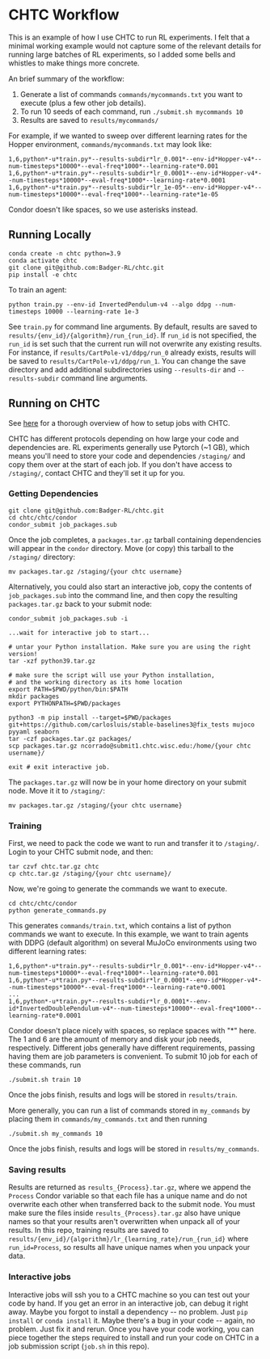 # CHTC Workflow

This is an example of how I use CHTC to run RL experiments. 
I felt that a minimal working example would not capture some of the relevant details for running large batches of RL experiments,
so I added some bells and whistles to make things more concrete. 

An brief summary of the workflow:

1. Generate a list of commands `commands/mycommands.txt` you want to execute (plus a few other job details).
2. To run 10 seeds of each command, run `./submit.sh mycommands 10`
3. Results are saved to `results/mycommands/`

For example, if we wanted to sweep over different learning rates for the Hopper environment, `commands/mycommands.txt` may look like:
```commandline
1,6,python*-u*train.py*--results-subdir*lr_0.001*--env-id*Hopper-v4*--num-timesteps*10000*--eval-freq*1000*--learning-rate*0.001
1,6,python*-u*train.py*--results-subdir*lr_0.0001*--env-id*Hopper-v4*--num-timesteps*10000*--eval-freq*1000*--learning-rate*0.0001
1,6,python*-u*train.py*--results-subdir*lr_1e-05*--env-id*Hopper-v4*--num-timesteps*10000*--eval-freq*1000*--learning-rate*1e-05
```
Condor doesn't like spaces, so we use asterisks instead.

[//]: # (This workflow has several advantages:)

[//]: # (1. It can be used to submit any kind of job, not just RL jobs.)

[//]: # (2. You can use the same `job.sub` script for any job.)

[//]: # (3. You can easily change what command is executed without modifying condor)

## Running Locally

```commandline
conda create -n chtc python=3.9
conda activate chtc
git clone git@github.com:Badger-RL/chtc.git
pip install -e chtc
```
To train an agent:
```commandline
python train.py --env-id InvertedPendulum-v4 --algo ddpg --num-timesteps 10000 --learning-rate 1e-3
```
See `train.py` for command line arguments. By default, results are saved to 
`results/{env_id}/{algorithm}/run_{run_id}`. 
If `run_id` is not specified, the `run_id` is set such that the current run will not overwrite any existing results.
For instance, if `results/CartPole-v1/ddpg/run_0` already exists, results will be saved to `results/CartPole-v1/ddpg/run_1`.
You can change the save directory and add additional subdirectories using `--results-dir` and `--results-subdir` command line arguments.

## Running on CHTC

See [here](https://chtc.cs.wisc.edu/uw-research-computing/python-jobs.html) for a thorough overview of how to setup jobs with CHTC.

CHTC has different protocols depending on how large your code and dependencies are. RL experiments generally use Pytorch (~1 GB), 
which means you'll need to store your code and dependencies `/staging/` and copy them over at the start of each job. 
If you don't have access to `/staging/`, contact CHTC and they'll set it up for you.  

### Getting Dependencies

```commandline
git clone git@github.com:Badger-RL/chtc.git
cd chtc/chtc/condor
condor_submit job_packages.sub
```
Once the job completes, a `packages.tar.gz` tarball containing dependencies will appear in the `condor` directory.
Move (or copy) this tarball to the `/staging/` directory:
```commandline
mv packages.tar.gz /staging/{your chtc username}
```

Alternatively, you could also start an interactive job, 
copy the contents of `job_packages.sub` into the command line,
and then copy the resulting `packages.tar.gz` back to your submit node:
```commandline
condor_submit job_packages.sub -i

...wait for interactive job to start...

# untar your Python installation. Make sure you are using the right version!
tar -xzf python39.tar.gz

# make sure the script will use your Python installation,
# and the working directory as its home location
export PATH=$PWD/python/bin:$PATH
mkdir packages
export PYTHONPATH=$PWD/packages

python3 -m pip install --target=$PWD/packages git+https://github.com/carlosluis/stable-baselines3@fix_tests mujoco pyyaml seaborn
tar -czf packages.tar.gz packages/
scp packages.tar.gz ncorrado@submit1.chtc.wisc.edu:/home/{your chtc username}/

exit # exit interactive job.
```
The `packages.tar.gz` will now be in your home directory on your submit node. Move it it to `/staging/`:
```commandline
mv packages.tar.gz /staging/{your chtc username}
```

### Training

First, we need to pack the code we want to run and transfer it to `/staging/`.
Login to your CHTC submit node, and then:
```commandline
tar czvf chtc.tar.gz chtc
cp chtc.tar.gz /staging/{your chtc username}/
```
Now, we're going to generate the commands we want to execute. 
```commandline
cd chtc/chtc/condor
python generate_commands.py
```
This generates `commands/train.txt`, which contains a list of python commands we want to execute.
In this example, we want to train agents with DDPG (default algorithm) on several MuJoCo environments using two different learning rates:
```commandline
1,6,python*-u*train.py*--results-subdir*lr_0.001*--env-id*Hopper-v4*--num-timesteps*10000*--eval-freq*1000*--learning-rate*0.001
1,6,python*-u*train.py*--results-subdir*lr_0.0001*--env-id*Hopper-v4*--num-timesteps*10000*--eval-freq*1000*--learning-rate*0.0001
...
1,6,python*-u*train.py*--results-subdir*lr_0.0001*--env-id*InvertedDoublePendulum-v4*--num-timesteps*10000*--eval-freq*1000*--learning-rate*0.0001
```
Condor doesn't place nicely with spaces, so replace spaces with "*" here. 
The 1 and 6 are the amount of memory and disk your job needs, respectively.
Different jobs generally have different requirements, passing having them are job parameters is convenient.
To submit 10 job for each of these commands, run
```commandline
./submit.sh train 10
```
Once the jobs finish, results and logs will be stored in `results/train`. 

More generally, you can run a list of commands stored in `my_commands` by placing them in `commands/my_commands.txt` and then running
```commandline
./submit.sh my_commands 10
```
Once the jobs finish, results and logs will be stored in `results/my_commands`. 

### Saving results

Results are returned as `results_{Process}.tar.gz`, where we append the `Process` Condor variable so that 
each file has a unique name and do not overwrite each other when transferred back to the submit node. 
You must make sure the files inside `results_{Process}.tar.gz` also have unique names 
so that your results aren't overwritten when unpack all of your results. 
In this repo, training results are saved to `results/{env_id}/{algorithm}/lr_{learning_rate}/run_{run_id}` where `run_id=Process`, 
so results all have unique names when you unpack your data.

### Interactive jobs

Interactive jobs will ssh you to a CHTC machine so you can test out your code by hand. 
If you get an error in an interactive job, can debug it right away. 
Maybe you forgot to install a dependency -- no problem. Just `pip install` or `conda install` it.
Maybe there's a bug in your code -- again, no problem. Just fix it and rerun. 
Once you have your code working, 
you can piece together the steps required to install and run your code on CHTC in a job submission script 
(`job.sh` in this repo).
